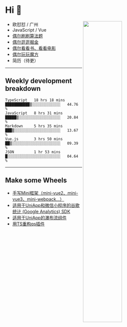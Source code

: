 # Hi 👋

[<img align="right" width="50%" src="https://github-readme-stats.vercel.app/api?username=OUDUIDUI&theme=dark&show_icons=true">](https://metrics.lecoq.io/OUDUIDUI?template=classic&#41;)


- 欧怼怼 / 广州
- JavaScript / Vue
- [偶尔刷刷算法题](https://github.com/OUDUIDUI/leet-code)
- [偶尔逛逛掘金](https://juejin.cn/user/4309700183594366)
- [偶尔看看书、看看电影](https://www.yuque.com/books/share/3ee1684b-8e19-4849-b5aa-13d1813ded6d)
- [偶尔玩玩魔方](https://cubing.com/results/person/2014OUSH01)
- 简历（待更）

---

##  Weekly development breakdown

<!--START_SECTION:waka-->
```text
TypeScript   18 hrs 18 mins  ███████████▒░░░░░░░░░░░░░   44.76 % 
JavaScript   8 hrs 31 mins   █████▒░░░░░░░░░░░░░░░░░░░   20.84 % 
Markdown     5 hrs 35 mins   ███▒░░░░░░░░░░░░░░░░░░░░░   13.67 % 
Vue.js       3 hrs 50 mins   ██▒░░░░░░░░░░░░░░░░░░░░░░   09.39 % 
JSON         1 hr 53 mins    █░░░░░░░░░░░░░░░░░░░░░░░░   04.64 % 
```
<!--END_SECTION:waka-->



---

##  Make some Wheels

- [手写Mini框架（mini-vue2、mini-vue3、mini-webpack...）](https://github.com/OUDUIDUI/mini)
- [适用于UniApp和微信小程序的谷歌统计 (Google Analytics) SDK](https://github.com/OUDUIDUI/ga-tracker)
- [适用于UniApp的瀑布流组件](https://github.com/OUDUIDUI/uniapp-waterfalls-flow)
- [用TS重构qs插件](https://github.com/OUDUIDUI/qs)



